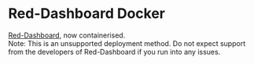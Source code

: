 # Red-Dashboard Docker

[Red-Dashboard](https://github.com/Cog-Creators/Red-Dashboard), now containerised.  
Note: This is an unsupported deployment method. Do not expect support from the developers of Red-Dashboard if you run into any issues.

